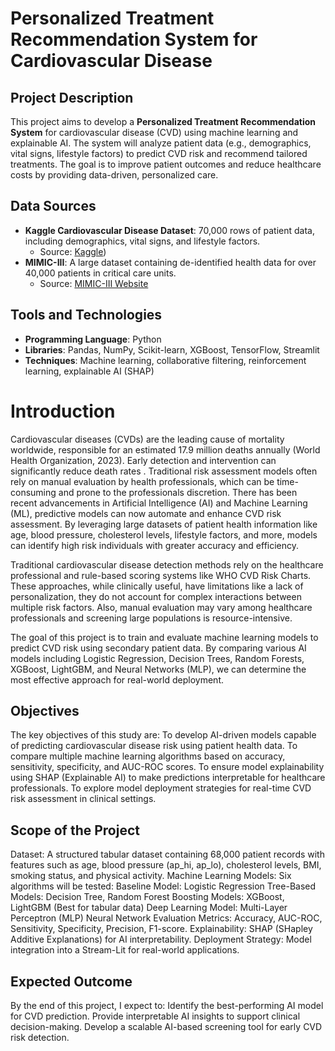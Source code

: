# Personalized Treatment Recommendation System for Cardiovascular Disease

## Project Description
This project aims to develop a **Personalized Treatment Recommendation System** for cardiovascular disease (CVD) using machine learning and explainable AI. The system will analyze patient data (e.g., demographics, vital signs, lifestyle factors) to predict CVD risk and recommend tailored treatments. The goal is to improve patient outcomes and reduce healthcare costs by providing data-driven, personalized care.

## Data Sources
- **Kaggle Cardiovascular Disease Dataset**: 70,000 rows of patient data, including demographics, vital signs, and lifestyle factors.
  - Source: [Kaggle](https://www.kaggle.com/datasets/yasserh/heart-disease-dataset))
- **MIMIC-III**: A large dataset containing de-identified health data for over 40,000 patients in critical care units.
  - Source: [MIMIC-III Website](https://mimic.physionet.org/)

## Tools and Technologies
- **Programming Language**: Python
- **Libraries**: Pandas, NumPy, Scikit-learn, XGBoost, TensorFlow, Streamlit
- **Techniques**: Machine learning, collaborative filtering, reinforcement learning, explainable AI (SHAP)

# Introduction

Cardiovascular diseases (CVDs) are the leading cause of mortality worldwide, responsible for an estimated 17.9 million deaths annually (World Health Organization, 2023). Early detection and intervention can significantly reduce death rates . Traditional risk assessment models often rely on manual evaluation by health professionals, which can be time-consuming and prone to the professionals discretion.
There has been recent advancements in Artificial Intelligence (AI) and Machine Learning (ML), predictive models can now automate and enhance CVD risk assessment. By leveraging large datasets of patient health information like age, blood pressure, cholesterol levels, lifestyle factors, and more, models can identify high risk individuals with greater accuracy and efficiency.

Traditional cardiovascular disease detection methods rely on the healthcare professional and rule-based scoring systems like WHO CVD Risk Charts. These approaches, while clinically useful, have limitations like a lack of personalization, they do not account for complex interactions between multiple risk factors. Also, manual evaluation may vary among healthcare professionals and screening large populations is resource-intensive.

The goal of this project is to train and evaluate machine learning models to predict CVD risk using secondary patient data. By comparing various AI models including Logistic Regression, Decision Trees, Random Forests, XGBoost, LightGBM, and Neural Networks (MLP), we can determine the most effective approach for real-world deployment.

## Objectives
The key objectives of this study are:
To develop AI-driven models capable of predicting cardiovascular disease risk using patient health data.
To compare multiple machine learning algorithms based on accuracy, sensitivity, specificity, and AUC-ROC scores.
To ensure model explainability using SHAP (Explainable AI) to make predictions interpretable for healthcare professionals.
To explore model deployment strategies for real-time CVD risk assessment in clinical settings.

## Scope of the Project
  Dataset: A structured tabular dataset containing 68,000 patient records with features such as age, blood pressure (ap_hi, ap_lo), cholesterol levels, BMI, smoking status, and physical activity.
  Machine Learning Models: Six algorithms will be tested:
    Baseline Model: Logistic Regression
    Tree-Based Models: Decision Tree, Random Forest
    Boosting Models: XGBoost, LightGBM (Best for tabular data)
    Deep Learning Model: Multi-Layer Perceptron (MLP) Neural Network
  Evaluation Metrics: Accuracy, AUC-ROC, Sensitivity, Specificity, Precision, F1-score.
  Explainability: SHAP (SHapley Additive Explanations) for AI interpretability.
  Deployment Strategy: Model integration into a Stream-Lit for real-world applications.

## Expected Outcome
By the end of this project, I expect to:
  Identify the best-performing AI model for CVD prediction.
  Provide interpretable AI insights to support clinical decision-making.
  Develop a scalable AI-based screening tool for early CVD risk detection.
